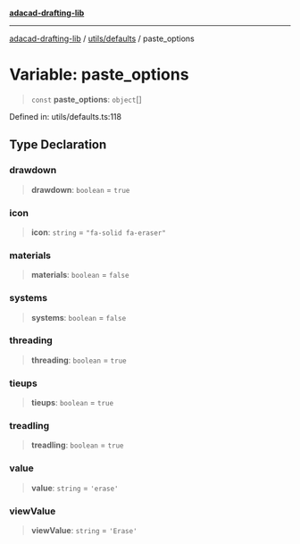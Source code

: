 [**adacad-drafting-lib**](../../../README.md)

***

[adacad-drafting-lib](../../../modules.md) / [utils/defaults](../README.md) / paste\_options

# Variable: paste\_options

> `const` **paste\_options**: `object`[]

Defined in: utils/defaults.ts:118

## Type Declaration

### drawdown

> **drawdown**: `boolean` = `true`

### icon

> **icon**: `string` = `"fa-solid fa-eraser"`

### materials

> **materials**: `boolean` = `false`

### systems

> **systems**: `boolean` = `false`

### threading

> **threading**: `boolean` = `true`

### tieups

> **tieups**: `boolean` = `true`

### treadling

> **treadling**: `boolean` = `true`

### value

> **value**: `string` = `'erase'`

### viewValue

> **viewValue**: `string` = `'Erase'`
